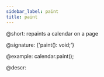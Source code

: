 ```yaml
---
sidebar_label: paint
title: paint
---          
```


@short: repaints a calendar on a page

@signature: {'paint(): void;'}

@example:
calendar.paint();

@descr:
